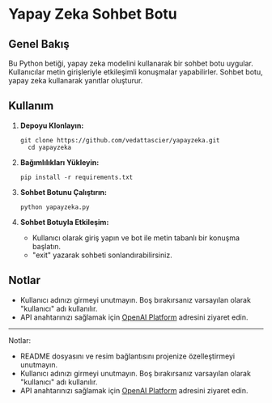 
<!DOCTYPE html>
<html lang="tr">
<head>
  <meta charset="UTF-8">
  <meta name="viewport" content="width=device-width, initial-scale=1.0">
  
</head>
<body>

<h1>Yapay Zeka Sohbet Botu</h1>



<h2>Genel Bakış</h2>

<p>Bu Python betiği, yapay zeka modelini kullanarak bir sohbet botu uygular. Kullanıcılar metin girişleriyle etkileşimli konuşmalar yapabilirler. Sohbet botu, yapay zeka kullanarak yanıtlar oluşturur.</p>

<h2>Kullanım</h2>

<ol>
  <li><strong>Depoyu Klonlayın:</strong></li>
  <pre><code>git clone https://github.com/vedattascier/yapayzeka.git
  cd yapayzeka</code></pre>

  <li><strong>Bağımlılıkları Yükleyin:</strong></li>
  <pre><code>pip install -r requirements.txt</code></pre>

  <li><strong>Sohbet Botunu Çalıştırın:</strong></li>
  <pre><code>python yapayzeka.py</code></pre>

  <li><strong>Sohbet Botuyla Etkileşim:</strong></li>
  <ul>
    <li>Kullanıcı olarak giriş yapın ve bot ile metin tabanlı bir konuşma başlatın.</li>
    <li>"exit" yazarak sohbeti sonlandırabilirsiniz.</li>
  </ul>
</ol>

<h2>Notlar</h2>

<ul>
  <li>Kullanıcı adınızı girmeyi unutmayın. Boş bırakırsanız varsayılan olarak "kullanıcı" adı kullanılır.</li>
  <li>API anahtarınızı sağlamak için <a href="https://platform.openai.com/api-keys">OpenAI Platform</a> adresini ziyaret edin.</li>
</ul>

<hr>

<p>Notlar:</p>
<ul>
  <li>README dosyasını ve resim bağlantısını projenize özelleştirmeyi unutmayın.</li>
  <li>Kullanıcı adınızı girmeyi unutmayın. Boş bırakırsanız varsayılan olarak "kullanıcı" adı kullanılır.</li>
  <li>API anahtarınızı sağlamak için <a href="https://platform.openai.com/api-keys">OpenAI Platform</a> adresini ziyaret edin.</li>
</ul>

</body>
</html>
